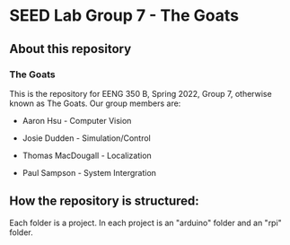 # SEED Lab Group 7 - The Goats

## About this repository

### The Goats

This is the repository for EENG 350 B, Spring 2022, Group 7, otherwise known as
The Goats.  Our group members are:

- Aaron Hsu - Computer Vision

- Josie Dudden - Simulation/Control

- Thomas MacDougall - Localization

- Paul Sampson - System Intergration

## How the repository is structured:

Each folder is a project. In each project is an "arduino" folder and an "rpi"
folder.



